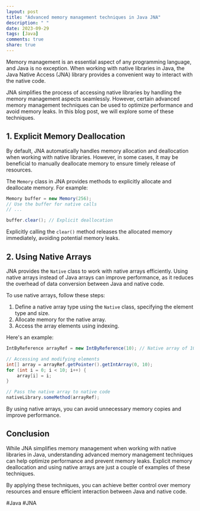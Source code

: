 ```yaml
---
layout: post
title: "Advanced memory management techniques in Java JNA"
description: " "
date: 2023-09-29
tags: [Java]
comments: true
share: true
---
```


Memory management is an essential aspect of any programming language, and Java is no exception. When working with native libraries in Java, the Java Native Access (JNA) library provides a convenient way to interact with the native code.

JNA simplifies the process of accessing native libraries by handling the memory management aspects seamlessly. However, certain advanced memory management techniques can be used to optimize performance and avoid memory leaks. In this blog post, we will explore some of these techniques.

## 1. Explicit Memory Deallocation

By default, JNA automatically handles memory allocation and deallocation when working with native libraries. However, in some cases, it may be beneficial to manually deallocate memory to ensure timely release of resources.

The `Memory` class in JNA provides methods to explicitly allocate and deallocate memory. For example:

```java
Memory buffer = new Memory(256);
// Use the buffer for native calls
// ...

buffer.clear(); // Explicit deallocation
```

Explicitly calling the `clear()` method releases the allocated memory immediately, avoiding potential memory leaks.

## 2. Using Native Arrays

JNA provides the `Native` class to work with native arrays efficiently. Using native arrays instead of Java arrays can improve performance, as it reduces the overhead of data conversion between Java and native code.

To use native arrays, follow these steps:

1. Define a native array type using the `Native` class, specifying the element type and size.
2. Allocate memory for the native array.
3. Access the array elements using indexing.

Here's an example:

```java
IntByReference arrayRef = new IntByReference(10); // Native array of 10 integers

// Accessing and modifying elements
int[] array = arrayRef.getPointer().getIntArray(0, 10);
for (int i = 0; i < 10; i++) {
    array[i] = i;
}

// Pass the native array to native code
nativeLibrary.someMethod(arrayRef);
```

By using native arrays, you can avoid unnecessary memory copies and improve performance.

## Conclusion

While JNA simplifies memory management when working with native libraries in Java, understanding advanced memory management techniques can help optimize performance and prevent memory leaks. Explicit memory deallocation and using native arrays are just a couple of examples of these techniques.

By applying these techniques, you can achieve better control over memory resources and ensure efficient interaction between Java and native code.

#Java #JNA